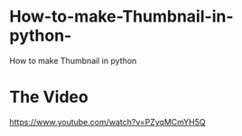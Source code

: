 # How-to-make-Thumbnail-in-python-
How to make Thumbnail in python 
# The Video 
https://www.youtube.com/watch?v=PZyqMCmYH5Q
